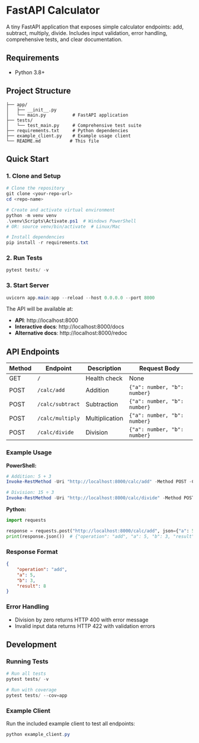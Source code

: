 # FastAPI Calculator

A tiny FastAPI application that exposes simple calculator endpoints: add, subtract, multiply, divide. Includes input validation, error handling, comprehensive tests, and clear documentation.

## Requirements
- Python 3.8+

## Project Structure
```
├── app/
│   ├── __init__.py
│   └── main.py          # FastAPI application
├── tests/
│   └── test_main.py     # Comprehensive test suite
├── requirements.txt     # Python dependencies
├── example_client.py    # Example usage client
└── README.md           # This file
```

## Quick Start

### 1. Clone and Setup
```powershell
# Clone the repository
git clone <your-repo-url>
cd <repo-name>

# Create and activate virtual environment
python -m venv venv
.\venv\Scripts\Activate.ps1  # Windows PowerShell
# OR: source venv/bin/activate  # Linux/Mac

# Install dependencies
pip install -r requirements.txt
```

### 2. Run Tests
```powershell
pytest tests/ -v
```

### 3. Start Server
```powershell
uvicorn app.main:app --reload --host 0.0.0.0 --port 8000
```

The API will be available at:
- **API**: http://localhost:8000
- **Interactive docs**: http://localhost:8000/docs
- **Alternative docs**: http://localhost:8000/redoc

## API Endpoints

| Method | Endpoint | Description | Request Body |
|--------|----------|-------------|--------------|
| GET | `/` | Health check | None |
| POST | `/calc/add` | Addition | `{"a": number, "b": number}` |
| POST | `/calc/subtract` | Subtraction | `{"a": number, "b": number}` |
| POST | `/calc/multiply` | Multiplication | `{"a": number, "b": number}` |
| POST | `/calc/divide` | Division | `{"a": number, "b": number}` |

### Example Usage

**PowerShell:**
```powershell
# Addition: 5 + 3
Invoke-RestMethod -Uri "http://localhost:8000/calc/add" -Method POST -ContentType "application/json" -Body '{"a": 5, "b": 3}'

# Division: 15 ÷ 3
Invoke-RestMethod -Uri "http://localhost:8000/calc/divide" -Method POST -ContentType "application/json" -Body '{"a": 15, "b": 3}'
```

**Python:**
```python
import requests

response = requests.post("http://localhost:8000/calc/add", json={"a": 5, "b": 3})
print(response.json())  # {"operation": "add", "a": 5, "b": 3, "result": 8}
```

### Response Format
```json
{
    "operation": "add",
    "a": 5,
    "b": 3,
    "result": 8
}
```

### Error Handling
- Division by zero returns HTTP 400 with error message
- Invalid input data returns HTTP 422 with validation errors

## Development

### Running Tests
```powershell
# Run all tests
pytest tests/ -v

# Run with coverage
pytest tests/ --cov=app
```

### Example Client
Run the included example client to test all endpoints:
```powershell
python example_client.py
```
